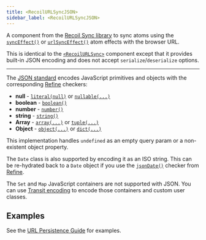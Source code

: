 ```yaml
---
title: <RecoilURLSyncJSON>
sidebar_label: <RecoilURLSyncJSON>
---
```


A component from the [Recoil Sync library](/docs/recoil-sync/introduction) to sync atoms using the [`syncEffect()`](/docs/recoil-sync/api/syncEffect) or [`urlSyncEffect()`](/docs/recoil-sync/api/urlSyncEffect) atom effects with the browser URL.

This is identical to the [`<RecoilURLSync>`](/docs/recoil-sync/api/RecoilURLSync) component except that it provides built-in JSON encoding and does not accept `serialize`/`deserialize` options.

---

The [JSON standard](https://en.wikipedia.org/wiki/JSON) encodes JavaScript primitives and objects with the corresponding [Refine](/docs/refine/introduction) checkers:
* **null** - [`literal(null)`](/docs/refine/api/Primitive_Checkers#literal) or [`nullable(...)`](/docs/refine/api/Primitive_Checkers#nullable)
* **boolean** - [`boolean()`](/docs/refine/api/Primitive_Checkers#boolean)
* **number** - [`number()`](/docs/refine/api/Primitive_Checkers#number)
* **string** - [`string()`](/docs/refine/api/Primitive_Checkers#string)
* **Array** - [`array(...)`](/docs/refine/api/Collection_Checkers#array) or [`tuple(...)`](/docs/refine/api/Collection_Checkers#tuple)
* **Object** - [`object(...)`](/docs/refine/api/Collection_Checkers#object) or [`dict(...)`](/docs/refine/api/Collection_Checkers#dict)

This implementation handles `undefined` as an empty query param or a non-existent object property.

The `Date` class is also supported by encoding it as an ISO string.  This can be re-hydrated back to a `Date` object if you use the [`jsonDate()`](/docs/refine/api/Primitive_Checkers#jsondate) checker from [Refine](/docs/refine/introduction).

The `Set` and `Map` JavaScript containers are not supported with JSON.  You can use [Transit encoding](/docs/recoil-sync/api/RecoilURLSyncTransit) to encode those containers and custom user classes.

## Examples

See the [URL Persistence Guide](/docs/recoil-sync/url-persistence) for examples.
